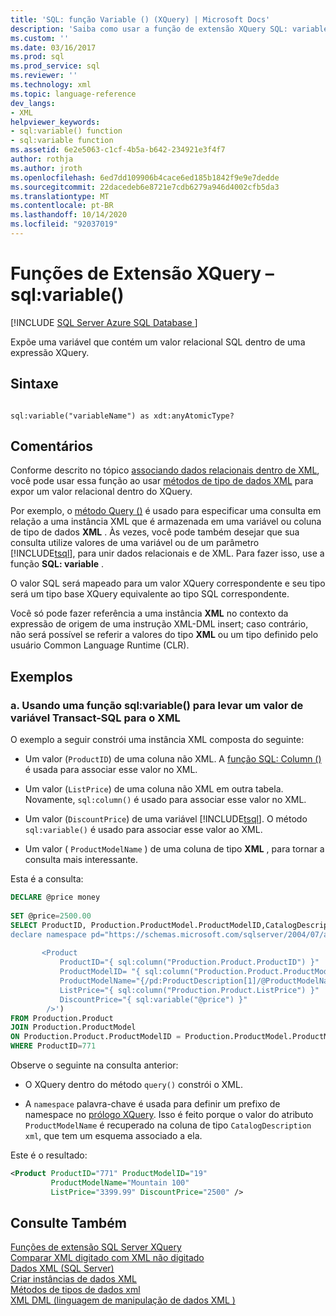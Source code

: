 ```yaml
---
title: 'SQL: função Variable () (XQuery) | Microsoft Docs'
description: 'Saiba como usar a função de extensão XQuery SQL: variable () para expor uma variável que contém um valor relacional do SQL dentro de uma expressão XQuery.'
ms.custom: ''
ms.date: 03/16/2017
ms.prod: sql
ms.prod_service: sql
ms.reviewer: ''
ms.technology: xml
ms.topic: language-reference
dev_langs:
- XML
helpviewer_keywords:
- sql:variable() function
- sql:variable function
ms.assetid: 6e2e5063-c1cf-4b5a-b642-234921e3f4f7
author: rothja
ms.author: jroth
ms.openlocfilehash: 6ed7dd109906b4cace6ed185b1842f9e9e7dedde
ms.sourcegitcommit: 22dacedeb6e8721e7cdb6279a946d4002cfb5da3
ms.translationtype: MT
ms.contentlocale: pt-BR
ms.lasthandoff: 10/14/2020
ms.locfileid: "92037019"
---
```

# <a name="xquery-extension-functions---sqlvariable"></a>Funções de Extensão XQuery – sql:variable()
[!INCLUDE [SQL Server Azure SQL Database ](../includes/applies-to-version/sqlserver.md)]

  Expõe uma variável que contém um valor relacional SQL dentro de uma expressão XQuery.  
  
## <a name="syntax"></a>Sintaxe  
  
```  
  
sql:variable("variableName") as xdt:anyAtomicType?  
```  
  
## <a name="remarks"></a>Comentários  
 Conforme descrito no tópico [associando dados relacionais dentro de XML](../t-sql/xml/binding-relational-data-inside-xml-data.md), você pode usar essa função ao usar [métodos de tipo de dados XML](../t-sql/xml/xml-data-type-methods.md) para expor um valor relacional dentro do XQuery.  
  
 Por exemplo, o [método Query ()](../t-sql/xml/query-method-xml-data-type.md) é usado para especificar uma consulta em relação a uma instância XML que é armazenada em uma variável ou coluna de tipo de dados **XML** . Às vezes, você pode também desejar que sua consulta utilize valores de uma variável ou de um parâmetro [!INCLUDE[tsql](../includes/tsql-md.md)], para unir dados relacionais e de XML. Para fazer isso, use a função **SQL: variable** .  
  
 O valor SQL será mapeado para um valor XQuery correspondente e seu tipo será um tipo base XQuery equivalente ao tipo SQL correspondente.  
  
 Você só pode fazer referência a uma instância **XML** no contexto da expressão de origem de uma instrução XML-DML insert; caso contrário, não será possível se referir a valores do tipo **XML** ou um tipo definido pelo usuário Common Language Runtime (CLR).  
  
## <a name="examples"></a>Exemplos  
  
### <a name="a-using-the-sqlvariable-function-to-bring-a-transact-sql-variable-value-into-xml"></a>a. Usando uma função sql:variable() para levar um valor de variável Transact-SQL para o XML  
 O exemplo a seguir constrói uma instância XML composta do seguinte:  
  
-   Um valor (`ProductID`) de uma coluna não XML. A [função SQL: Column ()](../xquery/xquery-extension-functions-sql-column.md) é usada para associar esse valor no XML.  
  
-   Um valor (`ListPrice`) de uma coluna não XML em outra tabela. Novamente, `sql:column()` é usado para associar esse valor no XML.  
  
-   Um valor (`DiscountPrice`) de uma variável [!INCLUDE[tsql](../includes/tsql-md.md)]. O método `sql:variable()` é usado para associar esse valor ao XML.  
  
-   Um valor ( `ProductModelName` ) de uma coluna de tipo **XML** , para tornar a consulta mais interessante.  
  
 Esta é a consulta:  
  
```sql
DECLARE @price money  
  
SET @price=2500.00  
SELECT ProductID, Production.ProductModel.ProductModelID,CatalogDescription.query('  
declare namespace pd="https://schemas.microsoft.com/sqlserver/2004/07/adventure-works/ProductModelDescription";  
  
       <Product   
           ProductID="{ sql:column("Production.Product.ProductID") }"  
           ProductModelID= "{ sql:column("Production.Product.ProductModelID") }"  
           ProductModelName="{/pd:ProductDescription[1]/@ProductModelName }"  
           ListPrice="{ sql:column("Production.Product.ListPrice") }"  
           DiscountPrice="{ sql:variable("@price") }"  
        />')   
FROM Production.Product   
JOIN Production.ProductModel  
ON Production.Product.ProductModelID = Production.ProductModel.ProductModelID  
WHERE ProductID=771  
```  
  
 Observe o seguinte na consulta anterior:  
  
-   O XQuery dentro do método `query()` constrói o XML.  
  
-   A `namespace` palavra-chave é usada para definir um prefixo de namespace no [prólogo XQuery](../xquery/modules-and-prologs-xquery-prolog.md). Isso é feito porque o valor do atributo `ProductModelName` é recuperado na coluna de tipo `CatalogDescription xml`, que tem um esquema associado a ela.  
  
 Este é o resultado:  
  
```xml
<Product ProductID="771" ProductModelID="19"   
         ProductModelName="Mountain 100"   
         ListPrice="3399.99" DiscountPrice="2500" />  
```  
  
## <a name="see-also"></a>Consulte Também  
 [Funções de extensão SQL Server XQuery](./xquery-extension-functions-sql-column.md)   
 [Comparar XML digitado com XML não digitado](../relational-databases/xml/compare-typed-xml-to-untyped-xml.md)   
 [Dados XML &#40;SQL Server&#41;](../relational-databases/xml/xml-data-sql-server.md)   
 [Criar instâncias de dados XML](../relational-databases/xml/create-instances-of-xml-data.md)   
 [Métodos de tipos de dados xml](../t-sql/xml/xml-data-type-methods.md)   
 [XML DML &#40;linguagem de manipulação de dados XML &#41;](../t-sql/xml/xml-data-modification-language-xml-dml.md)  
  
